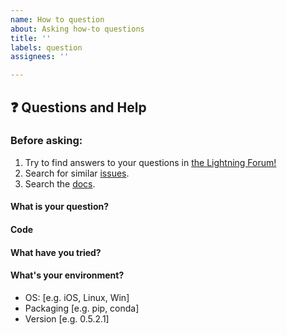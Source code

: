 ```yaml
---
name: How to question
about: Asking how-to questions
title: ''
labels: question
assignees: ''

---
```


## ❓ Questions and Help

### Before asking:
1. Try to find answers to your questions in [the Lightning Forum!](https://forums.pytorchlightning.ai/)
2. Search for similar [issues](https://github.com/PyTorchLightning/pytorch-lightning/issues).
3. Search the [docs](https://pytorch-lightning.readthedocs.io/en/latest/).

<!-- If you still can't find what you need: -->

#### What is your question?

#### Code

<!-- Please paste a code snippet if your question requires it! -->

#### What have you tried?

#### What's your environment?

 - OS: [e.g. iOS, Linux, Win]
 - Packaging [e.g. pip, conda]
 - Version [e.g. 0.5.2.1]
